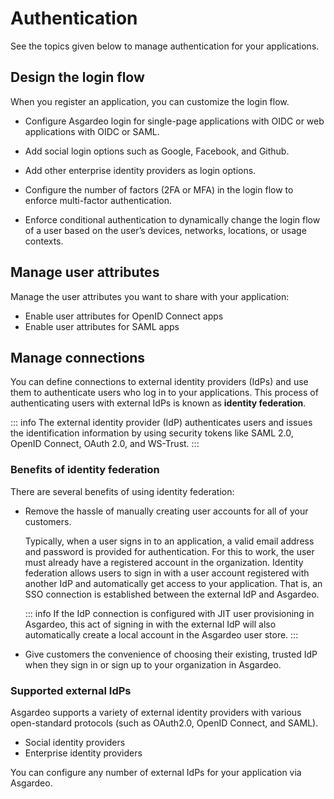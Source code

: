 # Authentication

See the topics given below to manage authentication for your applications.

## Design the login flow

When you register an application, you can customize the login flow.

- Configure Asgardeo login for <a :href="$withBase('/guides/authentication/add-login-to-single-page-app/')">single-page applications with OIDC</a> or <a :href="$withBase('/guides/authentication/add-login-to-web-app/')">web applications</a> with OIDC or SAML.

- Add <a :href="$withBase('/guides/authentication/social-login/')">social login</a> options such as <a :href="$withBase('/guides/authentication/social-login/add-google-login/')">Google</a>, <a :href="$withBase('/guides/authentication/social-login/add-facebook-login/')">Facebook</a>, and <a :href="$withBase('/guides/authentication/social-login/add-github-login/')">Github</a>.

- Add other <a :href="$withBase('/guides/authentication/enterprise-login/')">enterprise identity providers</a> as login options.

- Configure the number of factors (2FA or MFA) in the login flow to enforce <a :href="$withBase('/guides/authentication/mfa/')">multi-factor authentication</a>.

- Enforce <a :href="$withBase('/guides/authentication/conditional-auth/')">conditional authentication</a> to dynamically change the login flow of a user based on the user’s devices, networks, locations, or usage contexts.

## Manage user attributes

Manage the user attributes you want to share with your application:

- <a :href="$withBase('/guides/authentication/user-attributes/enable-attributes-for-oidc-app/')">Enable user attributes for OpenID Connect apps</a>
- <a :href="$withBase('/guides/authentication/user-attributes/enable-attributes-for-saml-app/')">Enable user attributes for SAML apps</a>

## Manage connections

You can define connections to external identity providers (IdPs) and use them to authenticate users who log in to your applications. This process of authenticating users with external IdPs is known as **identity federation**.

::: info
The external identity provider (IdP) authenticates users and issues the identification information by using security tokens like SAML 2.0, OpenID Connect, OAuth 2.0, and WS-Trust.
:::

### Benefits of identity federation

There are several benefits of using identity federation:

-   Remove the hassle of manually creating user accounts for all of your customers.  

    Typically, when a user signs in to an application, a valid email address and password is provided for authentication. For this to work, the user must already have a registered account in the organization. Identity federation allows users to sign in with a user account registered with another IdP and automatically get access to your application. That is, an SSO connection is established between the external IdP and Asgardeo.

    ::: info
    If the IdP connection is <a :href="$withBase('/guides/authentication/jit-user-provisioning/')">configured with JIT user provisioning</a> in Asgardeo, this act of signing in with the external IdP will also automatically create a local account in the Asgardeo user store.
    :::

-   Give customers the convenience of choosing their existing, trusted IdP when they sign in or sign up to your organization in Asgardeo.

### Supported external IdPs

Asgardeo supports a variety of external identity providers with various open-standard protocols (such as OAuth2.0, OpenID Connect, and SAML).

- <a :href="$withBase('/guides/authentication/social-login/')">Social identity providers</a>
- <a :href="$withBase('/guides/authentication/enterprise-login/')">Enterprise identity providers</a>

You can configure any number of external IdPs for your application via Asgardeo.